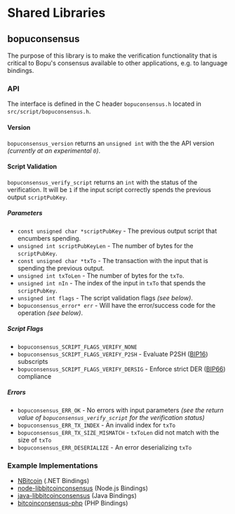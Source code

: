 Shared Libraries
================

## bopuconsensus

The purpose of this library is to make the verification functionality that is critical to Bopu's consensus available to other applications, e.g. to language bindings.

### API

The interface is defined in the C header `bopuconsensus.h` located in  `src/script/bopuconsensus.h`.

#### Version

`bopuconsensus_version` returns an `unsigned int` with the the API version *(currently at an experimental `0`)*.

#### Script Validation

`bopuconsensus_verify_script` returns an `int` with the status of the verification. It will be `1` if the input script correctly spends the previous output `scriptPubKey`.

##### Parameters
- `const unsigned char *scriptPubKey` - The previous output script that encumbers spending.
- `unsigned int scriptPubKeyLen` - The number of bytes for the `scriptPubKey`.
- `const unsigned char *txTo` - The transaction with the input that is spending the previous output.
- `unsigned int txToLen` - The number of bytes for the `txTo`.
- `unsigned int nIn` - The index of the input in `txTo` that spends the `scriptPubKey`.
- `unsigned int flags` - The script validation flags *(see below)*.
- `bopuconsensus_error* err` - Will have the error/success code for the operation *(see below)*.

##### Script Flags
- `bopuconsensus_SCRIPT_FLAGS_VERIFY_NONE`
- `bopuconsensus_SCRIPT_FLAGS_VERIFY_P2SH` - Evaluate P2SH ([BIP16](https://github.com/bitcoin/bips/blob/master/bip-0016.mediawiki)) subscripts
- `bopuconsensus_SCRIPT_FLAGS_VERIFY_DERSIG` - Enforce strict DER ([BIP66](https://github.com/bitcoin/bips/blob/master/bip-0066.mediawiki)) compliance

##### Errors
- `bopuconsensus_ERR_OK` - No errors with input parameters *(see the return value of `bopuconsensus_verify_script` for the verification status)*
- `bopuconsensus_ERR_TX_INDEX` - An invalid index for `txTo`
- `bopuconsensus_ERR_TX_SIZE_MISMATCH` - `txToLen` did not match with the size of `txTo`
- `bopuconsensus_ERR_DESERIALIZE` - An error deserializing `txTo`

### Example Implementations
- [NBitcoin](https://github.com/NicolasDorier/NBitcoin/blob/master/NBitcoin/Script.cs#L814) (.NET Bindings)
- [node-libbitcoinconsensus](https://github.com/bitpay/node-libbitcoinconsensus) (Node.js Bindings)
- [java-libbitcoinconsensus](https://github.com/dexX7/java-libbitcoinconsensus) (Java Bindings)
- [bitcoinconsensus-php](https://github.com/Bit-Wasp/bitcoinconsensus-php) (PHP Bindings)
